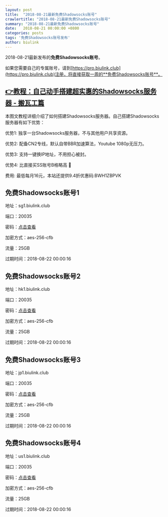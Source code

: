 ```yaml
---
layout: post
title:  "2018-08-21最新免费Shadowsocks账号"
crawlertitle: "2018-08-21最新免费Shadowsocks账号"
summary: "2018-08-21最新免费Shadowsocks账号"
date:   2018-08-21 00:00:00 +0800
categories: posts
tags: '免费Shadowsocks账号发布'
author: biulink
---
```


2018-08-21最新发布的**免费Shadowsocks账号**。

如果您需要自己的专属账号，请到[https://pro.biulink.club](https://pro.biulink.club)注册，将直接获取一周的**免费Shadowsocks账号**。

## [👉教程：自己动手搭建超实惠的Shadowsocks服务器 - 搬瓦工篇](https://github.com/Biulink/ShadowsocksTutorials/blob/master/%E6%95%99%E6%82%A8%E8%87%AA%E5%B7%B1%E5%8A%A8%E6%89%8B%E6%90%AD%E5%BB%BA%E8%B6%85%E5%AE%9E%E6%83%A0%E7%9A%84Shadowsocks%E6%9C%8D%E5%8A%A1%E5%99%A8%20-%20%E6%90%AC%E7%93%A6%E5%B7%A5%E7%AF%87.md)
  
  本图文教程详细介绍了如何搭建Shadowsocks服务器。自己搭建Shadowsocks服务器有如下优势：

  优势1: 独享一台Shadowsocks服务器，不与其他用户共享资源。

  优势2: 配备CN2专线，默认自带BBR加速算法，Youtube 1080p无压力。

  优势3: 支持一键换IP地址，不用担心被封。

  优势4: 比直接买SS账号B格略高 🙂

  费用: 最低每月16元，本站还提供9.4折优惠码:BWH1ZBPVK  
## 免费Shadowsocks账号1

地址：sg1.biulink.club

端口：20035

密码：[点击查看](https://github.com/Biulink/ShadowsocksTutorials/blob/master/publish/2018-08-21%E6%9C%80%E6%96%B0%E5%85%8D%E8%B4%B9Shadowsocks%E8%B4%A6%E5%8F%B7.md)

加密方式：aes-256-cfb

流量：25GB

过期时间：2018-08-22 00:00:16

## 免费Shadowsocks账号2

地址：hk1.biulink.club

端口：20035

密码：[点击查看](https://github.com/Biulink/ShadowsocksTutorials/blob/master/publish/2018-08-21%E6%9C%80%E6%96%B0%E5%85%8D%E8%B4%B9Shadowsocks%E8%B4%A6%E5%8F%B7.md)

加密方式：aes-256-cfb

流量：25GB

过期时间：2018-08-22 00:00:16

## 免费Shadowsocks账号3

地址：jp1.biulink.club

端口：20035

密码：[点击查看](https://github.com/Biulink/ShadowsocksTutorials/blob/master/publish/2018-08-21%E6%9C%80%E6%96%B0%E5%85%8D%E8%B4%B9Shadowsocks%E8%B4%A6%E5%8F%B7.md)

加密方式：aes-256-cfb

流量：25GB

过期时间：2018-08-22 00:00:16

## 免费Shadowsocks账号4

地址：us1.biulink.club

端口：20035

密码：[点击查看](https://github.com/Biulink/ShadowsocksTutorials/blob/master/publish/2018-08-21%E6%9C%80%E6%96%B0%E5%85%8D%E8%B4%B9Shadowsocks%E8%B4%A6%E5%8F%B7.md)

加密方式：aes-256-cfb

流量：25GB

过期时间：2018-08-22 00:00:16

